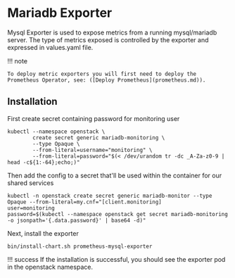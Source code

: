 # Mariadb Exporter

Mysql Exporter is used to expose metrics from a running mysql/mariadb server. The type of metrics exposed is controlled
by the exporter and expressed in values.yaml file.

!!! note

    To deploy metric exporters you will first need to deploy the Prometheus Operator, see: ([Deploy Prometheus](prometheus.md)).

## Installation

First create secret containing password for monitoring user

``` shell
kubectl --namespace openstack \
        create secret generic mariadb-monitoring \
        --type Opaque \
        --from-literal=username="monitoring" \
        --from-literal=password="$(< /dev/urandom tr -dc _A-Za-z0-9 | head -c${1:-64};echo;)"
```

Then add the config to a secret that'll be used within the container for our shared services
``` shell
kubectl -n openstack create secret generic mariadb-monitor --type Opaque --from-literal=my.cnf="[client.monitoring]
user=monitoring
password=$(kubectl --namespace openstack get secret mariadb-monitoring -o jsonpath='{.data.password}' | base64 -d)"
```

Next, install the exporter

``` shell
bin/install-chart.sh prometheus-mysql-exporter
```

!!! success
    If the installation is successful, you should see the exporter pod in the openstack namespace.
